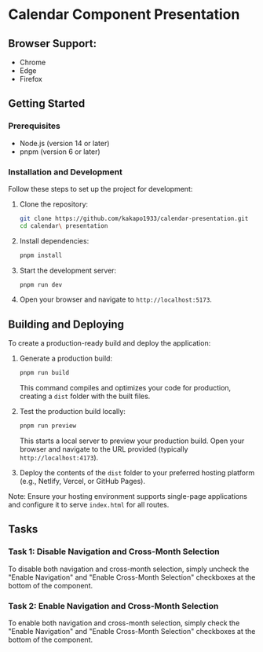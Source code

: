 # Calendar Component Presentation

## Browser Support:
- Chrome
- Edge
- Firefox

## Getting Started

### Prerequisites
- Node.js (version 14 or later)
- pnpm (version 6 or later)

### Installation and Development

Follow these steps to set up the project for development:

1. Clone the repository:
   ```bash
   git clone https://github.com/kakapo1933/calendar-presentation.git
   cd calendar\ presentation
   ```

2. Install dependencies:
   ```bash
   pnpm install
   ```

3. Start the development server:
   ```bash
   pnpm run dev
   ```

4. Open your browser and navigate to `http://localhost:5173`.

## Building and Deploying

To create a production-ready build and deploy the application:

1. Generate a production build:
   ```bash
   pnpm run build
   ```
   This command compiles and optimizes your code for production, creating a `dist` folder with the built files.

2. Test the production build locally:
   ```bash
   pnpm run preview
   ```
   This starts a local server to preview your production build. Open your browser and navigate to the URL provided (typically `http://localhost:4173`).

3. Deploy the contents of the `dist` folder to your preferred hosting platform (e.g., Netlify, Vercel, or GitHub Pages).

Note: Ensure your hosting environment supports single-page applications and configure it to serve `index.html` for all routes.

## Tasks

### Task 1: Disable Navigation and Cross-Month Selection

To disable both navigation and cross-month selection, simply uncheck the "Enable Navigation" and "Enable Cross-Month Selection" checkboxes at the bottom of the component.

### Task 2: Enable Navigation and Cross-Month Selection

To enable both navigation and cross-month selection, simply check the "Enable Navigation" and "Enable Cross-Month Selection" checkboxes at the bottom of the component.

